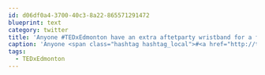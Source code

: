 ```yaml
---
id: d06df0a4-3700-40c3-8a22-865571291472
blueprint: text
category: twitter
title: 'Anyone #TEDxEdmonton have an extra aftetparty wristband for a friend of mine'
caption: 'Anyone <span class="hashtag hashtag_local">#<a href="http://tweettemp.darylchymko.ca/?tag=tedxedmonton">TEDxEdmonton</a> have an extra aftetparty wristband for a friend of mine'
tags:
  - TEDxEdmonton
---
```

